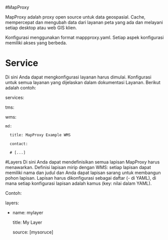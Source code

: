 #MapProxy

MapProxy adalah proxy open source untuk data geospasial. Cache, mempercepat dan mengubah data dari layanan peta yang ada dan melayani setiap desktop atau web GIS klien.

Konfigurasi menggunakan format mappproxy.yaml. Setiap aspek konfigurasi memiliki akses yang berbeda.

# Service
Di sini Anda dapat mengkonfigurasi layanan harus dimulai. Konfigurasi untuk semua layanan yang dijelaskan dalam dokumentasi Layanan.
Berikut adalah contoh:

services:

  tms:

  wms:

    md:

      title: MapProxy Example WMS

      contact:
      
      # [...]

#Layers
Di sini Anda dapat mendefinisikan semua lapisan MapProxy harus menawarkan. Definisi lapisan mirip dengan WMS: setiap lapisan dapat memiliki nama dan judul dan Anda dapat lapisan sarang untuk membangun pohon lapisan. Lapisan harus dikonfigurasi sebagai daftar (- di YAML), di mana setiap konfigurasi lapisan adalah kamus (key: nilai dalam YAML).

Contoh:

layers:

  - name: mylayer

    title: My Layer

    source: [mysoruce]